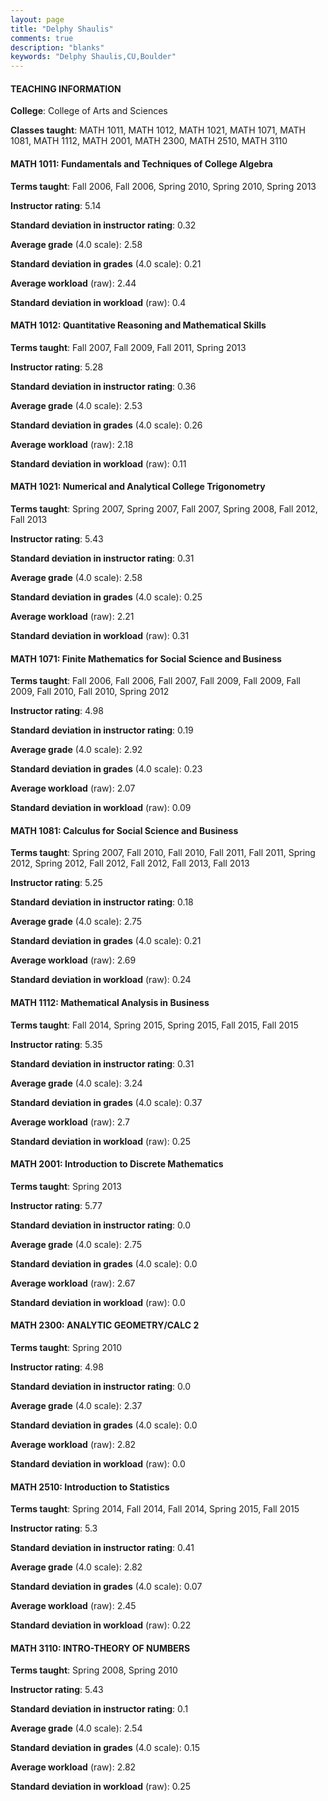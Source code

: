 ```yaml
---
layout: page
title: "Delphy Shaulis" 
comments: true
description: "blanks"
keywords: "Delphy Shaulis,CU,Boulder"
---
```

<head>
<script src="https://ajax.googleapis.com/ajax/libs/jquery/2.1.3/jquery.min.js"></script>
<script src="https://dl.dropboxusercontent.com/s/pc42nxpaw1ea4o9/highcharts.js?dl=0"></script>
<!-- <script src="../assets/js/highcharts.js"></script> -->
<style type="text/css">@font-face {
	font-family: "Bebas Neue";
	src: url(https://www.filehosting.org/file/details/544349/BebasNeue Regular.otf) format("opentype");
	}
	h1.Bebas { 
		font-family: "Bebas Neue", Verdana, Tahoma;
	}
</style>
</head>
	   
#### TEACHING INFORMATION

**College**: College of Arts and Sciences

**Classes taught**: MATH 1011, MATH 1012, MATH 1021, MATH 1071, MATH 1081, MATH 1112, MATH 2001, MATH 2300, MATH 2510, MATH 3110

#### MATH 1011: Fundamentals and Techniques of College Algebra

**Terms taught**: Fall 2006, Fall 2006, Spring 2010, Spring 2010, Spring 2013

**Instructor rating**: 5.14

**Standard deviation in instructor rating**: 0.32

**Average grade** (4.0 scale): 2.58

**Standard deviation in grades** (4.0 scale): 0.21

**Average workload** (raw): 2.44

**Standard deviation in workload** (raw): 0.4

#### MATH 1012: Quantitative Reasoning and Mathematical Skills

**Terms taught**: Fall 2007, Fall 2009, Fall 2011, Spring 2013

**Instructor rating**: 5.28

**Standard deviation in instructor rating**: 0.36

**Average grade** (4.0 scale): 2.53

**Standard deviation in grades** (4.0 scale): 0.26

**Average workload** (raw): 2.18

**Standard deviation in workload** (raw): 0.11

#### MATH 1021: Numerical and Analytical College Trigonometry

**Terms taught**: Spring 2007, Spring 2007, Fall 2007, Spring 2008, Fall 2012, Fall 2013

**Instructor rating**: 5.43

**Standard deviation in instructor rating**: 0.31

**Average grade** (4.0 scale): 2.58

**Standard deviation in grades** (4.0 scale): 0.25

**Average workload** (raw): 2.21

**Standard deviation in workload** (raw): 0.31

#### MATH 1071: Finite Mathematics for Social Science and Business

**Terms taught**: Fall 2006, Fall 2006, Fall 2007, Fall 2009, Fall 2009, Fall 2009, Fall 2010, Fall 2010, Spring 2012

**Instructor rating**: 4.98

**Standard deviation in instructor rating**: 0.19

**Average grade** (4.0 scale): 2.92

**Standard deviation in grades** (4.0 scale): 0.23

**Average workload** (raw): 2.07

**Standard deviation in workload** (raw): 0.09

#### MATH 1081: Calculus for Social Science and Business

**Terms taught**: Spring 2007, Fall 2010, Fall 2010, Fall 2011, Fall 2011, Spring 2012, Spring 2012, Fall 2012, Fall 2012, Fall 2013, Fall 2013

**Instructor rating**: 5.25

**Standard deviation in instructor rating**: 0.18

**Average grade** (4.0 scale): 2.75

**Standard deviation in grades** (4.0 scale): 0.21

**Average workload** (raw): 2.69

**Standard deviation in workload** (raw): 0.24

#### MATH 1112: Mathematical Analysis in Business

**Terms taught**: Fall 2014, Spring 2015, Spring 2015, Fall 2015, Fall 2015

**Instructor rating**: 5.35

**Standard deviation in instructor rating**: 0.31

**Average grade** (4.0 scale): 3.24

**Standard deviation in grades** (4.0 scale): 0.37

**Average workload** (raw): 2.7

**Standard deviation in workload** (raw): 0.25

#### MATH 2001: Introduction to Discrete Mathematics

**Terms taught**: Spring 2013

**Instructor rating**: 5.77

**Standard deviation in instructor rating**: 0.0

**Average grade** (4.0 scale): 2.75

**Standard deviation in grades** (4.0 scale): 0.0

**Average workload** (raw): 2.67

**Standard deviation in workload** (raw): 0.0

#### MATH 2300: ANALYTIC GEOMETRY/CALC 2

**Terms taught**: Spring 2010

**Instructor rating**: 4.98

**Standard deviation in instructor rating**: 0.0

**Average grade** (4.0 scale): 2.37

**Standard deviation in grades** (4.0 scale): 0.0

**Average workload** (raw): 2.82

**Standard deviation in workload** (raw): 0.0

#### MATH 2510: Introduction to Statistics

**Terms taught**: Spring 2014, Fall 2014, Fall 2014, Spring 2015, Fall 2015

**Instructor rating**: 5.3

**Standard deviation in instructor rating**: 0.41

**Average grade** (4.0 scale): 2.82

**Standard deviation in grades** (4.0 scale): 0.07

**Average workload** (raw): 2.45

**Standard deviation in workload** (raw): 0.22

#### MATH 3110: INTRO-THEORY OF NUMBERS

**Terms taught**: Spring 2008, Spring 2010

**Instructor rating**: 5.43

**Standard deviation in instructor rating**: 0.1

**Average grade** (4.0 scale): 2.54

**Standard deviation in grades** (4.0 scale): 0.15

**Average workload** (raw): 2.82

**Standard deviation in workload** (raw): 0.25

